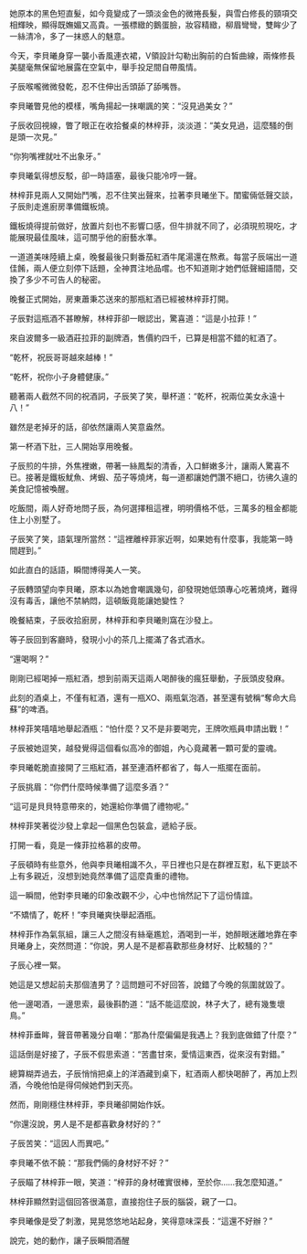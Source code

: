 她原本的黑色短直髮，如今竟變成了一頭淡金色的微捲長髮，與雪白修長的頸項交相輝映，顯得既嫵媚又高貴。一張標緻的鵝蛋臉，妝容精緻，柳眉彎彎，雙眸少了一絲清冷，多了一抹惑人的魅意。  

今天，李貝曦身穿一襲小香風連衣裙，V領設計勾勒出胸前的白皙曲線，兩條修長美腿毫無保留地展露在空氣中，舉手投足間自帶風情。  

子辰喉嚨微微發乾，忍不住伸出舌頭舔了舔嘴唇。  

李貝曦瞥見他的模樣，嘴角揚起一抹嘲諷的笑：“沒見過美女？”  

子辰收回視線，瞥了眼正在收拾餐桌的林梓菲，淡淡道：“美女見過，這麼騷的倒是頭一次見。”  

“你狗嘴裡就吐不出象牙。”  

李貝曦氣得想反駁，卻一時語塞，最後只能冷哼一聲。  

林梓菲見兩人又開始鬥嘴，忍不住笑出聲來，拉著李貝曦坐下。閨蜜倆低聲交談，子辰則走進廚房準備鐵板燒。  

鐵板燒得提前做好，放置片刻也不影響口感，但牛排就不同了，必須現煎現吃，才能展現最佳風味，這可關乎他的廚藝水準。  

一道道美味陸續上桌，晚餐最後只剩番茄紅酒牛尾湯還在熬煮。每當子辰端出一道佳餚，兩人便立刻停下話題，全神貫注地品嚐。也不知道剛才她們低聲細語間，交換了多少不可告人的秘密。  

晚餐正式開始，房東蕭秉芯送來的那瓶紅酒已經被林梓菲打開。  

子辰對這瓶酒不甚瞭解，林梓菲卻一眼認出，驚喜道：“這是小拉菲！”  

來自波爾多一級酒莊拉菲的副牌酒，售價約四千，已算是相當不錯的紅酒了。  

“乾杯，祝辰哥哥越來越棒！”  

“乾杯，祝你小子身體健康。”  

聽著兩人截然不同的祝酒詞，子辰笑了笑，舉杯道：“乾杯，祝兩位美女永遠十八！”  

雖然是老掉牙的話，卻依然讓兩人笑意盎然。  

第一杯酒下肚，三人開始享用晚餐。  

子辰煎的牛排，外焦裡嫩，帶著一絲鳳梨的清香，入口鮮嫩多汁，讓兩人驚喜不已。接著是鐵板魷魚、烤蝦、茄子等燒烤，每一道都讓她們讚不絕口，彷彿久違的美食記憶被喚醒。  

吃飯間，兩人好奇地問子辰，為何選擇租這裡，明明價格不低，三萬多的租金都能住上小別墅了。  

子辰笑了笑，語氣理所當然：“這裡離梓菲家近啊，如果她有什麼事，我能第一時間趕到。”  

如此直白的話語，瞬間博得美人一笑。  

子辰轉頭望向李貝曦，原本以為她會嘲諷幾句，卻發現她低頭專心吃著燒烤，難得沒有毒舌，讓他不禁納悶，這頓飯竟能讓她變性？  

晚餐結束，子辰收拾廚房，林梓菲和李貝曦則窩在沙發上。  

等子辰回到客廳時，發現小小的茶几上擺滿了各式酒水。  

“還喝啊？”  

剛剛已經喝掉一瓶紅酒，想到前兩天這兩人喝醉後的瘋狂舉動，子辰頭皮發麻。  

此刻的酒桌上，不僅有紅酒，還有一瓶XO、兩瓶氣泡酒，甚至還有號稱“奪命大烏蘇”的啤酒。  

林梓菲笑嘻嘻地舉起酒瓶：“怕什麼？又不是非要喝完，王牌吹瓶員申請出戰！”  

子辰被她逗笑，越發覺得這個看似高冷的御姐，內心竟藏著一顆可愛的靈魂。  

李貝曦乾脆直接開了三瓶紅酒，甚至連酒杯都省了，每人一瓶擺在面前。  

子辰挑眉：“你們什麼時候準備了這麼多酒？”  

“這可是貝貝特意帶來的，她還給你準備了禮物呢。”  

林梓菲笑著從沙發上拿起一個黑色包裝盒，遞給子辰。  

打開一看，竟是一條菲拉格慕的皮帶。  

子辰頓時有些意外，他與李貝曦相識不久，平日裡也只是在群裡互懟，私下更談不上有多親近，沒想到她竟然準備了這麼貴重的禮物。  

這一瞬間，他對李貝曦的印象改觀不少，心中也悄然記下了這份情誼。  

“不矯情了，乾杯！”李貝曦爽快舉起酒瓶。  

林梓菲作為氣氛組，讓三人之間沒有絲毫尷尬，酒喝到一半，她醉眼迷離地靠在李貝曦身上，突然問道：“你說，男人是不是都喜歡那些身材好、比較騷的？”  

子辰心裡一緊。  

她這是又想起前夫那個渣男了？這問題可不好回答，說錯了今晚的氛圍就毀了。  

他一邊喝酒，一邊思索，最後斟酌道：“話不能這麼說，林子大了，總有幾隻壞鳥。”  

林梓菲垂眸，聲音帶著幾分自嘲：“那為什麼偏偏是我遇上？我到底做錯了什麼？”  

這話倒是好接了，子辰不假思索道：“苦盡甘來，愛情這東西，從來沒有對錯。”  

總算糊弄過去，子辰悄悄把桌上的洋酒藏到桌下，紅酒兩人都快喝醉了，再加上烈酒，今晚他怕是得伺候她們到天亮。  

然而，剛剛穩住林梓菲，李貝曦卻開始作妖。  

“你還沒說，男人是不是都喜歡身材好的？”  

子辰苦笑：“這因人而異吧。”  

李貝曦不依不饒：“那我們倆的身材好不好？”  

子辰瞄了林梓菲一眼，笑道：“梓菲的身材確實很棒，至於你……我怎麼知道。”  

林梓菲顯然對這個回答很滿意，直接抱住子辰的腦袋，親了一口。  

李貝曦像是受了刺激，晃晃悠悠地站起身，笑得意味深長：“這還不好辦？”  

說完，她的動作，讓子辰瞬間酒醒